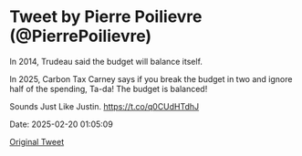 # Tweet by Pierre Poilievre (@PierrePoilievre)

In 2014, Trudeau said the budget will balance itself. 

In 2025, Carbon Tax Carney says if you break the budget in two and ignore half of the spending, Ta-da! The budget is balanced! 

Sounds Just Like Justin. https://t.co/q0CUdHTdhJ

Date: 2025-02-20 01:05:09

[Original Tweet](https://x.com/PierrePoilievre/status/1892379933768286265)

